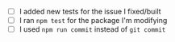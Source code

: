 <!--
Thank you for your contribution! You're awesome.
To help speed up the process of merging your code, check the following:
-->

- [ ] I added new tests for the issue I fixed/built
- [ ] I ran `npm test` for the package I'm modifying
- [ ] I used `npm run commit` instead of `git commit`
